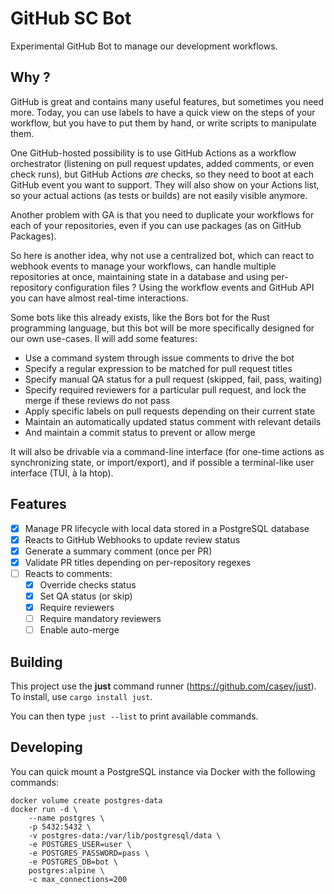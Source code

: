 # GitHub SC Bot

Experimental GitHub Bot to manage our development workflows.

## Why ?

GitHub is great and contains many useful features, but sometimes you need more.
Today, you can use labels to have a quick view on the steps of your workflow,
but you have to put them by hand, or write scripts to manipulate them.

One GitHub-hosted possibility is to use GitHub Actions as a workflow orchestrator
(listening on pull request updates, added comments, or even check runs), but GitHub Actions _are_ checks,
so they need to boot at each GitHub event you want to support. They will also show on your Actions list,
so your actual actions (as tests or builds) are not easily visible anymore.

Another problem with GA is that you need to duplicate your workflows for each of your repositories, even if you can use packages
(as on GitHub Packages).

So here is another idea, why not use a centralized bot, which can react to webhook events to manage your workflows, can handle multiple repositories at once,
maintaining state in a database and using per-repository configuration files ? Using the workflow events and GitHub API you can have almost real-time interactions.

Some bots like this already exists, like the Bors bot for the Rust programming language, but this bot will be more specifically designed for our own use-cases.
Il will add some features:

- Use a command system through issue comments to drive the bot
- Specify a regular expression to be matched for pull request titles
- Specify manual QA status for a pull request (skipped, fail, pass, waiting)
- Specify required reviewers for a particular pull request, and lock the merge if these reviews do not pass
- Apply specific labels on pull requests depending on their current state
- Maintain an automatically updated status comment with relevant details
- And maintain a commit status to prevent or allow merge

It will also be drivable via a command-line interface (for one-time actions as synchronizing state, or
import/export), and if possible a terminal-like user interface (TUI, à la htop).

## Features

- [x] Manage PR lifecycle with local data stored in a PostgreSQL database
- [x] Reacts to GitHub Webhooks to update review status
- [x] Generate a summary comment (once per PR)
- [x] Validate PR titles depending on per-repository regexes
- [ ] Reacts to comments:
    - [x] Override checks status
    - [x] Set QA status (or skip)
    - [x] Require reviewers
    - [ ] Require mandatory reviewers
    - [ ] Enable auto-merge

## Building

This project use the **just** command runner (https://github.com/casey/just).  
To install, use `cargo install just`.

You can then type `just --list` to print available commands.

## Developing

You can quick mount a PostgreSQL instance via Docker with the following commands:

    docker volume create postgres-data
    docker run -d \
        --name postgres \
        -p 5432:5432 \
        -v postgres-data:/var/lib/postgresql/data \
        -e POSTGRES_USER=user \
        -e POSTGRES_PASSWORD=pass \
        -e POSTGRES_DB=bot \
        postgres:alpine \
        -c max_connections=200
